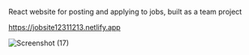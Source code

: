 React website for posting and applying to jobs, built as a team project

https://jobsite12311213.netlify.app

![Screenshot (17)](https://github.com/Henryn21/CFA-Summer-2023-Last-Mile/assets/45953538/6501365a-80fd-4b3e-8f22-2183f351bbc3)
